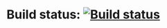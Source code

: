 # Build status: [![Build status](https://ci.appveyor.com/api/projects/status/lnaho8cf20m56wt9?svg=true)](https://ci.appveyor.com/project/TheVanr21/homework5-2)
